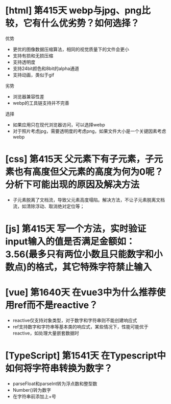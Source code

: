# [html] 第415天 webp与jpg、png比较，它有什么优劣势？如何选择？

优势
- 更优的图像数据压缩算法，相同的视觉质量下的文件会更小
- 支持有损和无损压缩
- 支持透明度
- 支持24bit颜色和8bit的alpha通道
- 支持动画，类似于gif

劣势
- 浏览器兼容性差
- webp的工具链支持并不完善

选择
- 如果应用只在现代浏览器访问，可以选择webp
- 对于照片考虑jpg，需要透明度的考虑png，如果文件大小是一个关键因素考虑webp

# [css] 第415天 父元素下有子元素，子元素也有高度但父元素的高度为何为0呢？分析下可能出现的原因及解决方法

- 子元素脱离了文档流，导致父元素高度塌陷。解决方法，不让子元素脱离文档流，如清除浮动、取消绝对定位等；

# [js] 第415天 写一个方法，实时验证input输入的值是否满足金额如：3.56(最多只有两位小数且只能数字和小数点)的格式，其它特殊字符禁止输入

# [vue] 第1640天 在vue3中为什么推荐使用ref而不是reactive？

- reactive仅支持对象类型，对于数字和字符串则不能创建响应式
- ref支持数字和字符串等基本类的响应式，某些情况下，性能可能优于reactive，如处理大量嵌套数据时

# [TypeScript] 第1541天 在Typescript中如何将字符串转换为数字？

- parseFloat和parseInt转为浮点数和整型数
- Number()转为数字
- 在字符串前添加上+号
